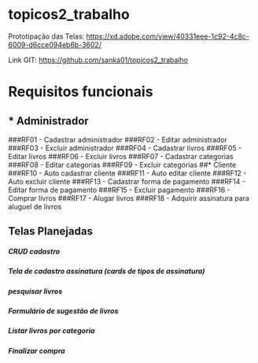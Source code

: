 # topicos2_trabalho
Prototipação das Telas: https://xd.adobe.com/view/40331eee-1c92-4c8c-6009-d6cce094eb6b-3602/

Link GIT: https://github.com/sanka01/topicos2_trabalho

# Requisitos funcionais

## * Administrador
###RF01 - Cadastrar administrador
###RF02 - Editar administrador
###RF03 - Excluir administrador
###RF04 - Cadastrar livros
###RF05 - Editar livros
###RF06 - Excluir livros
###RF07 - Cadastrar categorias
###RF08 - Editar categorias
###RF09 - Excluir categorias
##* Cliente
###RF10 - Auto cadastrar cliente
###RF11 - Auto editar cliente
###RF12 - Auto excluir cliente
###RF13 - Cadastrar forma de pagamento
###RF14 - Editar forma de pagamento
###RF15 - Excluir pagamento
###RF16 - Comprar livros
###RF17 - Alugar livros
###RF18 - Adquirir assinatura para aluguel de livros

## Telas Planejadas
##### CRUD cadastro
##### Tela de cadastro assinatura (cards de tipos de assinatura)
##### pesquisar livros
##### Formulário de sugestão de livros
##### Listar livros por categoria
##### Finalizar compra 

